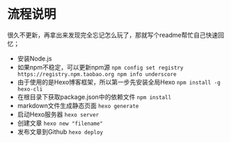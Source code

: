 # 流程说明
很久不更新，再拿出来发现完全忘记怎么玩了，那就写个readme帮忙自己快速回忆；

* 安装Node.js
* 如果npm不稳定，可以更新npm源
``
npm config set registry https://registry.npm.taobao.org npm info underscore
``
* 由于使用的是Hexo博客框架，所以第一步先安装全局Hexo
``
npm install -g hexo-cli
``
* 在根目录下获取package.json中的依赖文件
``
npm install
``
* markdown文件生成静态页面
``
hexo generate
``
* 启动Hexo服务器
``
hexo server
``
* 创建文章
``
hexo new "filename"
``
* 发布文章到Github
``
hexo deploy
``